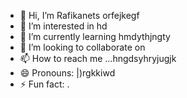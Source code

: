 - 👋 Hi, I’m Rafikanets orfejkegf
- 👀 I’m interested in hd
- 🌱 I’m currently learning hmdythjngty
- 💞️ I’m looking to collaborate on 
- 📫 How to reach me ...hngdsyhryjugjk
- 😄 Pronouns: |)rgkkiwd
- ⚡ Fun fact: .
<!---
Rafikanets/Rafikanets is a ✨ special ✨ repository because its `README.md` (this file) appears on your GitHub profile.
You can click the Preview link to take a look at your changes
